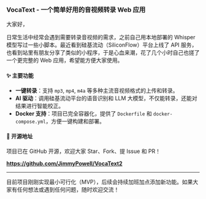 ### VocaText - 一个简单好用的音视频转录 Web 应用

大家好，

日常生活中经常会遇到需要转录音视频的需求，之前自己用本地部署的 Whisper 模型写过一些小脚本。最近看到硅基流动（SiliconFlow）平台上线了 API 服务，也看到站里有朋友分享了类似的小程序，于是心血来潮，花了几个小时自己也搓了一个更完整的 Web 应用，希望能方便大家使用。

#### ✨ 主要功能

*   **一键转录**：支持 `mp3`, `mp4`, `m4a` 等多种主流音视频格式的上传和转录。
*   **AI 驱动**：调用硅基流动平台的语音识别和 LLM 大模型，不仅能转录，还能对结果进行智能校正。
*   **Docker 支持**：项目已完全容器化，提供了 `Dockerfile` 和 `docker-compose.yml`，方便一键构建和部署。

#### 🚀 开源地址

项目已在 GitHub 开源，欢迎大家 Star、Fork、提 Issue 和 PR！

**https://github.com/JimmyPowell/VocaText2**

---

目前项目刚刚实现最小可行化（MVP），后续会持续加班加点添加新功能。如果大家有任何想法或遇到任何问题，随时欢迎交流！

